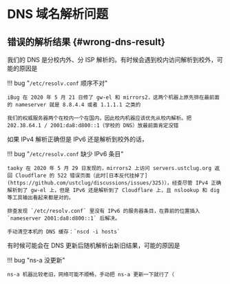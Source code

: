 # DNS 域名解析问题

## 错误的解析结果 {#wrong-dns-result}

我们的 DNS 是分校内外、分 ISP 解析的。有时候会遇到校内访问解析到校外，可能的原因是

!!! bug "`/etc/resolv.conf` 顺序不对"

    iBug 在 2020 年 5 月 21 日修了 gw-el 和 mirrors2，这两个机器上原先排在最前面的 nameserver 就是 8.8.4.4 或者 1.1.1.1 之类的

    我们的权威服务器两个在校内一个在国内，因此校内机器应该优先从校内解析。把 202.38.64.1 / 2001:da8:d800::1（学校的 DNS）放最前面肯定没错

如果 IPv4 解析正确但是 IPv6 还是解析到校外的话，

!!! bug "`/etc/resolv.conf` 缺少 IPv6 条目"

    taoky 在 2020 年 5 月 29 日发现的，mirrors2 上访问 servers.ustclug.org 返回 Cloudflare 的 522 错误页面（此时[日本反代挂掉了](https://github.com/ustclug/discussions/issues/325)），经查尽管 IPv4 正确解析到了 gw-el 上，但是 IPv6 还是解析到了 Cloudflare 上，且 nslookup 和 dig 等工具输出看起来都是对的。

    排查发现 `/etc/resolv.conf` 里没有 IPv6 的服务器条目，在靠前的位置插入 `nameserver 2001:da8:d800::1` 后解决。

    手动清空本机的 DNS 缓存：`nscd -i hosts`

有时候可能会在 DNS 更新后随机解析出新旧结果，可能的原因是

!!! bug "ns-a 没更新"

    ns-a 机器比较老旧，网络可能不顺畅，手动把 ns-a 更新一下就行了（
